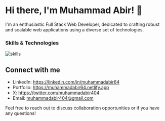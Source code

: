# Hi there, I'm Muhammad Abir! 👋

I'm an enthusiastic Full Stack Web Developer, dedicated to crafting robust and scalable web applications using a diverse set of technologies.

### Skills & Technologies
![skills](https://github.com/muhammadabir64/muhammadabir64/assets/51321911/d69be235-f243-445f-9848-b7e4165607b6)


## Connect with me
- LinkedIn: https://linkedin.com/in/muhammadabir64
- Portfolio: https://muhammadabir64.netlify.app
- X: https://twitter.com/muhammadabir404
- Email: muhammadabir404@gmail.com

Feel free to reach out to discuss collaboration opportunities or if you have any questions!
